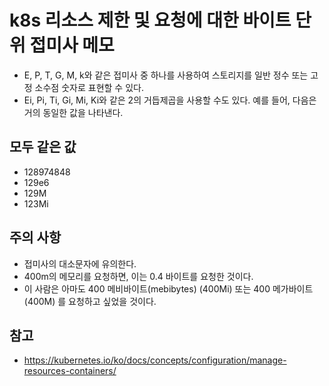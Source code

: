 # k8s 리소스 제한 및 요청에 대한 바이트 단위 접미사 메모

* E, P, T, G, M, k와 같은 접미사 중 하나를 사용하여 스토리지를 일반 정수 또는 고정 소수점 숫자로 표현할 수 있다.
* Ei, Pi, Ti, Gi, Mi, Ki와 같은 2의 거듭제곱을 사용할 수도 있다. 예를 들어, 다음은 거의 동일한 값을 나타낸다.

## 모두 같은 값
- 128974848
- 129e6
- 129M
- 123Mi

## 주의 사항
* 접미사의 대소문자에 유의한다.
* 400m의 메모리를 요청하면, 이는 0.4 바이트를 요청한 것이다.
* 이 사람은 아마도 400 메비바이트(mebibytes) (400Mi) 또는 400 메가바이트 (400M) 를 요청하고 싶었을 것이다.


## 참고
- https://kubernetes.io/ko/docs/concepts/configuration/manage-resources-containers/
